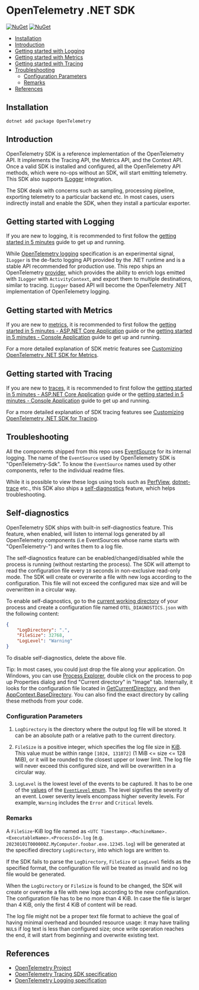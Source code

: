 # OpenTelemetry .NET SDK

[![NuGet](https://img.shields.io/nuget/v/OpenTelemetry.svg)](https://www.nuget.org/packages/OpenTelemetry)
[![NuGet](https://img.shields.io/nuget/dt/OpenTelemetry.svg)](https://www.nuget.org/packages/OpenTelemetry)

* [Installation](#installation)
* [Introduction](#introduction)
* [Getting started with Logging](#getting-started-with-logging)
* [Getting started with Metrics](#getting-started-with-metrics)
* [Getting started with Tracing](#getting-started-with-tracing)
* [Troubleshooting](#troubleshooting)
  * [Configuration Parameters](#configuration-parameters)
  * [Remarks](#remarks)
* [References](#references)

## Installation

```shell
dotnet add package OpenTelemetry
```

## Introduction

OpenTelemetry SDK is a reference implementation of the OpenTelemetry API. It
implements the Tracing API, the Metrics API, and the Context API.  Once a valid
SDK is installed and configured, all the OpenTelemetry API methods, which were
no-ops without an SDK, will start emitting telemetry.
This SDK also supports [ILogger](https://docs.microsoft.com/dotnet/api/microsoft.extensions.logging.ilogger)
integration.

The SDK deals with concerns such as sampling, processing pipeline, exporting
telemetry to a particular backend etc. In most cases, users indirectly install
and enable the SDK, when they install a particular exporter.

## Getting started with Logging

If you are new to logging, it is recommended to first follow the [getting
started in 5 minutes](../../docs/logs/getting-started/README.md) guide to get up
and running.

While [OpenTelemetry
logging](https://github.com/open-telemetry/opentelemetry-specification/blob/main/specification/logs/overview.md)
specification is an experimental signal, `ILogger` is the de-facto logging API
provided by the .NET runtime and is a stable API recommended for production use.
This repo ships an OpenTelemetry
[provider](https://docs.microsoft.com/dotnet/core/extensions/logging-providers),
which provides the ability to enrich logs emitted with `ILogger` with
`ActivityContext`, and export them to multiple destinations, similar to tracing.
`ILogger` based API will become the OpenTelemetry .NET implementation of
OpenTelemetry logging.

## Getting started with Metrics

If you are new to
[metrics](https://github.com/open-telemetry/opentelemetry-specification/blob/main/specification/metrics/sdk.md),
it is recommended to first follow the [getting started in 5 minutes - ASP.NET
Core Application](../../docs/metrics/getting-started-aspnetcore/README.md) guide
or the [getting started in 5 minutes - Console
Application](../../docs/metrics/getting-started-console/README.md) guide to get up
and running.

For a more detailed explanation of SDK metric features see [Customizing
OpenTelemetry .NET SDK for
Metrics](../../docs/metrics/customizing-the-sdk/README.md).

## Getting started with Tracing

If you are new to
[traces](https://github.com/open-telemetry/opentelemetry-specification/blob/main/specification/trace/sdk.md),
it is recommended to first follow the [getting started in 5 minutes - ASP.NET
Core Application](../../docs/trace/getting-started-aspnetcore/README.md) guide
or the [getting started in 5 minutes - Console
Application](../../docs/trace/getting-started-console/README.md) guide to get up
and running.

For a more detailed explanation of SDK tracing features see [Customizing
OpenTelemetry .NET SDK for
Tracing](../../docs/trace/customizing-the-sdk/README.md).

## Troubleshooting

All the components shipped from this repo uses
[EventSource](https://docs.microsoft.com/dotnet/api/system.diagnostics.tracing.eventsource)
for its internal logging. The name of the `EventSource` used by OpenTelemetry
SDK is "OpenTelemetry-Sdk". To know the `EventSource` names used by other
components, refer to the individual readme files.

While it is possible to view these logs using tools such as
[PerfView](https://github.com/microsoft/perfview),
[dotnet-trace](https://docs.microsoft.com/dotnet/core/diagnostics/dotnet-trace)
etc., this SDK also ships a [self-diagnostics](#self-diagnostics) feature, which
helps troubleshooting.

## Self-diagnostics

OpenTelemetry SDK ships with built-in self-diagnostics feature. This feature,
when enabled, will listen to internal logs generated by all OpenTelemetry
components (i.e EventSources whose name starts with "OpenTelemetry-") and writes
them to a log file.

The self-diagnostics feature can be enabled/changed/disabled while the process
is running (without restarting the process). The SDK will attempt to read the
configuration file every `10` seconds in non-exclusive read-only mode. The SDK
will create or overwrite a file with new logs according to the configuration.
This file will not exceed the configured max size and will be overwritten in a
circular way.

To enable self-diagnostics, go to the
[current working directory](https://en.wikipedia.org/wiki/Working_directory) of
your process and create a configuration file named `OTEL_DIAGNOSTICS.json` with
the following content:

```json
{
    "LogDirectory": ".",
    "FileSize": 32768,
    "LogLevel": "Warning"
}
```

To disable self-diagnostics, delete the above file.

Tip: In most cases, you could just drop the file along your application.
On Windows, you can use [Process Explorer](https://docs.microsoft.com/sysinternals/downloads/process-explorer),
double click on the process to pop up Properties dialog and find "Current
directory" in "Image" tab.
Internally, it looks for the configuration file located in
[GetCurrentDirectory](https://docs.microsoft.com/dotnet/api/system.io.directory.getcurrentdirectory),
and then [AppContext.BaseDirectory](https://docs.microsoft.com/dotnet/api/system.appcontext.basedirectory).
You can also find the exact directory by calling these methods from your code.

### Configuration Parameters

1. `LogDirectory` is the directory where the output log file will be stored. It
   can be an absolute path or a relative path to the current directory.

2. `FileSize` is a positive integer, which specifies the log file size in
   [KiB](https://en.wikipedia.org/wiki/Kibibyte). This value must be within
   range `[1024, 131072]` (1 MiB \<= size \<= 128 MiB), or it will be rounded to
   the closest upper or lower limit. The log file will never exceed this
   configured size, and will be overwritten in a circular way.

3. `LogLevel` is the lowest level of the events to be captured. It has to be one
   of the
   [values](https://docs.microsoft.com/dotnet/api/system.diagnostics.tracing.eventlevel#fields)
   of the [`EventLevel`
   enum](https://docs.microsoft.com/dotnet/api/system.diagnostics.tracing.eventlevel).
   The level signifies the severity of an event. Lower severity levels encompass
   higher severity levels. For example, `Warning` includes the `Error` and
   `Critical` levels.

### Remarks

A `FileSize`-KiB log file named as `<UTC Timestamp>.<MachineName>.<ExecutableName>.<ProcessId>.log`
(e.g. `20230101T000000Z.MyComputer.foobar.exe.12345.log`) will be generated at
the specified directory `LogDirectory`, into which logs are written to.

If the SDK fails to parse the `LogDirectory`, `FileSize` or `LogLevel` fields as
the specified format, the configuration file will be treated as invalid and no
log file would be generated.

When the `LogDirectory` or `FileSize` is found to be changed, the SDK will create
or overwrite a file with new logs according to the new configuration. The
configuration file has to be no more than 4 KiB. In case the file is larger than
4 KiB, only the first 4 KiB of content will be read.

The log file might not be a proper text file format to achieve the goal of having
minimal overhead and bounded resource usage: it may have trailing `NUL`s if log
text is less than configured size; once write operation reaches the end, it will
start from beginning and overwrite existing text.

## References

* [OpenTelemetry Project](https://opentelemetry.io/)
* [OpenTelemetry Tracing SDK specification](https://github.com/open-telemetry/opentelemetry-specification/blob/main/specification/trace/sdk.md)
* [OpenTelemetry Logging specification](https://github.com/open-telemetry/opentelemetry-specification/blob/main/specification/logs/overview.md)
